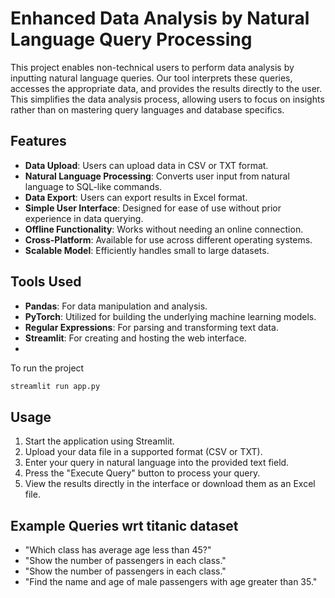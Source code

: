 # Enhanced Data Analysis by Natural Language Query Processing

This project enables non-technical users to perform data analysis by inputting natural language queries. Our tool interprets these queries, accesses the appropriate data, and provides the results directly to the user. This simplifies the data analysis process, allowing users to focus on insights rather than on mastering query languages and database specifics.

## Features

- **Data Upload**: Users can upload data in CSV or TXT format.
- **Natural Language Processing**: Converts user input from natural language to SQL-like commands.
- **Data Export**: Users can export results in Excel format.
- **Simple User Interface**: Designed for ease of use without prior experience in data querying.
- **Offline Functionality**: Works without needing an online connection.
- **Cross-Platform**: Available for use across different operating systems.
- **Scalable Model**: Efficiently handles small to large datasets.

## Tools Used

- **Pandas**: For data manipulation and analysis.
- **PyTorch**: Utilized for building the underlying machine learning models.
- **Regular Expressions**: For parsing and transforming text data.
- **Streamlit**: For creating and hosting the web interface.
- 

To run the project

```bash
streamlit run app.py
```

## Usage

1. Start the application using Streamlit.
2. Upload your data file in a supported format (CSV or TXT).
3. Enter your query in natural language into the provided text field.
4. Press the "Execute Query" button to process your query.
5. View the results directly in the interface or download them as an Excel file.

## Example Queries wrt titanic dataset

- "Which class has average age less than 45?"
- "Show the number of passengers in each class."
- "Show the number of passengers in each class."
- "Find the name and age of male passengers with age greater than 35."

